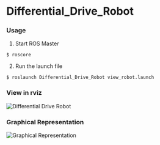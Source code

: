 # Differential_Drive_Robot

### Usage
1. Start ROS Master
```
$ roscore
```

2. Run the launch file
```
$ roslaunch Differential_Drive_Robot view_robot.launch
````
### View in rviz
![Differential Drive Robot](images/differential_drive_robot.png)

### Graphical Representation
![Graphical Representation](images/graphical_representation.jpg)
